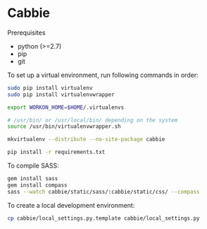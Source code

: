 Cabbie
======

Prerequisites

- python (>=2.7)
- pip
- git


To set up a virtual environment, run following commands in order:

```bash
sudo pip install virtualenv
sudo pip install virtualenvwrapper

export WORKON_HOME=$HOME/.virtualenvs

# /usr/bin/ or /usr/local/bin/ depending on the system
source /usr/bin/virtualenvwrapper.sh

mkvirtualenv --distribute --no-site-package cabbie

pip install -r requirements.txt
```


To compile SASS:

```bash
gem install sass
gem install compass
sass --watch cabbie/static/sass/:cabbie/static/css/ --compass
```


To create a local development environment:

```bash
cp cabbie/local_settings.py.template cabbie/local_settings.py
```
